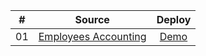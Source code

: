 |  #  |                                              Source                                              |                                   Deploy                                    |
| :-: | :----------------------------------------------------------------------------------------------: | :-------------------------------------------------------------------------: |
| 01  | [Employees Accounting](https://github.com/Hekikai/employees-accounting) | [Demo](https://hekikai.github.io/employees-accounting/)|
